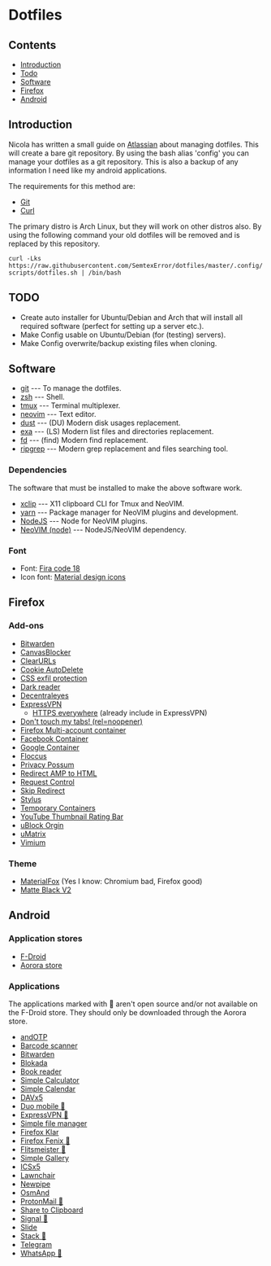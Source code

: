 # Dotfiles

## Contents
* [Introduction](#introduction)
* [Todo](#todo)
* [Software](#software)
* [Firefox](#firefox)
* [Android](#android)

## Introduction
Nicola has written a small guide on [Atlassian](https://www.atlassian.com/git/tutorials/dotfiles) about managing dotfiles.
This will create a bare git repository.
By using the bash alias 'config' you can manage your dotfiles as a git repository.
This is also a backup of any information I need like my android applications.

The requirements for this method are:
* [Git](https://www.archlinux.org/packages/extra/x86_64/git/)
* [Curl](https://www.archlinux.org/packages/core/x86_64/curl/)

The primary distro is Arch Linux, but they will work on other distros also. By using the following command your old dotfiles will be removed and is replaced by this repository.

`curl -Lks https://raw.githubusercontent.com/SemtexError/dotfiles/master/.config/scripts/dotfiles.sh | /bin/bash`

## TODO
* Create auto installer for Ubuntu/Debian and Arch that will install all required software (perfect for setting up a server etc.).
* Make Config usable on Ubuntu/Debian (for (testing) servers).
* Make Config overwrite/backup existing files when cloning.

## Software
* [git](https://git-scm.com/) --- To manage the dotfiles.
* [zsh](https://www.zsh.org/) --- Shell.
* [tmux](https://github.com/tmux/tmux) --- Terminal multiplexer.
* [neovim](https://neovim.io/) --- Text editor.
* [dust](https://github.com/bootandy/dust) --- (DU) Modern disk usages replacement.
* [exa](https://github.com/ogham/exa) --- (LS) Modern list files and directories replacement.
* [fd](https://github.com/sharkdp/fd) --- (find) Modern find replacement.
* [ripgrep](https://github.com/BurntSushi/ripgrep) --- Modern grep replacement and files searching tool.

### Dependencies
The software that must be installed to make the above software work.
* [xclip](https://github.com/astrand/xclip) --- X11 clipboard CLI for Tmux and NeoVIM.
* [yarn](https://yarnpkg.com/) --- Package manager for NeoVIM plugins and development.
* [NodeJS](https://nodejs.org/en/) --- Node for NeoVIM plugins.
* [NeoVIM (node)](https://www.npmjs.com/package/neovim) --- NodeJS/NeoVIM dependency.

### Font
* Font: [Fira code 18](https://www.archlinux.org/packages/community/any/ttf-fira-code/)
* Icon font: [Material design icons](https://aur.archlinux.org/packages/ttf-material-design-icons-webfont/)

## Firefox

### Add-ons
* [Bitwarden](https://addons.mozilla.org/en-US/firefox/addon/bitwarden-password-manager/)
* [CanvasBlocker](https://addons.mozilla.org/en-US/firefox/addon/canvasblocker/)
* [ClearURLs](https://addons.mozilla.org/en-US/firefox/addon/clearurls/)
* [Cookie AutoDelete](https://addons.mozilla.org/en-US/firefox/addon/cookie-autodelete/)
* [CSS exfil protection](https://addons.mozilla.org/en-US/firefox/addon/css-exfil-protection/)
* [Dark reader](https://addons.mozilla.org/en-US/firefox/addon/darkreader/)
* [Decentraleyes](https://addons.mozilla.org/en-US/firefox/addon/decentraleyes/)
* [ExpressVPN](https://addons.mozilla.org/en-US/firefox/addon/expressvpn/)
  * [HTTPS everywhere](https://addons.mozilla.org/en-US/firefox/addon/https-everywhere/) (already include in ExpressVPN)
* [Don't touch my tabs! (rel=noopener)](https://addons.mozilla.org/en-US/firefox/addon/dont-touch-my-tabs/)
* [Firefox Multi-account container](https://addons.mozilla.org/en-US/firefox/addon/multi-account-containers/)
* [Facebook Container](https://addons.mozilla.org/en-US/firefox/addon/facebook-container/)
* [Google Container](https://addons.mozilla.org/en-US/firefox/addon/google-container/)
* [Floccus](https://addons.mozilla.org/en-US/firefox/addon/floccus/)
* [Privacy Possum](https://addons.mozilla.org/en-US/firefox/addon/privacy-possum/)
* [Redirect AMP to HTML](https://addons.mozilla.org/en-US/firefox/addon/amp2html/)
* [Request Control](https://addons.mozilla.org/en-US/firefox/addon/requestcontrol/)
* [Skip Redirect](https://addons.mozilla.org/en-US/firefox/addon/skip-redirect/)
* [Stylus](https://addons.mozilla.org/en-US/firefox/addon/styl-us/)
* [Temporary Containers](https://addons.mozilla.org/en-US/firefox/addon/temporary-containers/)
* [YouTube Thumbnail Rating Bar](https://addons.mozilla.org/en-US/firefox/addon/youtube-thumbnail-rating-bar/)
* [uBlock Orgin](https://addons.mozilla.org/en-US/firefox/addon/ublock-origin/)
* [uMatrix](https://addons.mozilla.org/en-US/firefox/addon/umatrix/)
* [Vimium](https://addons.mozilla.org/en-US/firefox/addon/vimium-ff/)

### Theme
* [MaterialFox](https://github.com/muckSponge/MaterialFox) (Yes I know: Chromium bad, Firefox good)
* [Matte Black V2](https://addons.mozilla.org/en-US/firefox/addon/matte-black-v2/)

## Android
### Application stores
* [F-Droid](https://search.f-droid.org)
* [Aorora store](https://f-droid.org/en/packages/com.aurora.store/)

### Applications
The applications marked with 🚩 aren't open source and/or not available on the F-Droid store.
They should only be downloaded through the Aorora store.
* [andOTP](https://f-droid.org/en/packages/org.shadowice.flocke.andotp/)
* [Barcode scanner](https://f-droid.org/en/packages/com.google.zxing.client.android)
* [Bitwarden](https://mobileapp.bitwarden.com/fdroid/)
* [Blokada](https://f-droid.org/en/packages/org.blokada.alarm)
* [Book reader](https://f-droid.org/en/packages/com.github.axet.bookreader)
* [Simple Calculator](https://f-droid.org/en/packages/com.simplemobiletools.calculator)
* [Simple Calendar](https://f-droid.org/en/packages/com.simplemobiletools.calendar.pro)
* [DAVx5](https://f-droid.org/en/packages/at.bitfire.davdroid)
* [Duo mobile 🚩](https://play.google.com/store/apps/details?id=com.duosecurity.duomobile)
* [ExpressVPN 🚩](https://play.google.com/store/apps/details?id=com.expressvpn.vpn)
* [Simple file manager](https://f-droid.org/en/packages/com.simplemobiletools.filemanager.pro)
* [Firefox Klar](https://f-droid.org/en/packages/org.mozilla.klar)
* [Firefox Fenix 🚩](https://play.google.com/store/apps/details?id=org.mozilla.fenix)
* [Flitsmeister 🚩](https://play.google.com/store/apps/details?id=nl.flitsmeister)
* [Simple Gallery](https://f-droid.org/en/packages/com.simplemobiletools.gallery.pro)
* [ICSx5](https://f-droid.org/en/packages/at.bitfire.icsdroid)
* [Lawnchair](https://f-droid.org/en/packages/ch.deletescape.lawnchair.plah)
* [Newpipe](https://f-droid.org/en/packages/org.schabi.newpipe)
* [OsmAnd](https://f-droid.org/en/packages/net.osmand.plus)
* [ProtonMail 🚩](https://play.google.com/store/apps/details?id=ch.protonmail.android)
* [Share to Clipboard](https://f-droid.org/en/packages/com.tengu.sharetoclipboard)
* [Signal 🚩](https://play.google.com/store/apps/details?id=org.thoughtcrime.securesms)
* [Slide](https://f-droid.org/en/packages/me.ccrama.redditslide)
* [Stack 🚩](https://play.google.com/store/apps/details?id=nl.transip.stack)
* [Telegram](https://f-droid.org/en/packages/org.telegram.messenger)
* [WhatsApp 🚩](https://play.google.com/store/apps/details?id=com.whatsapp)

